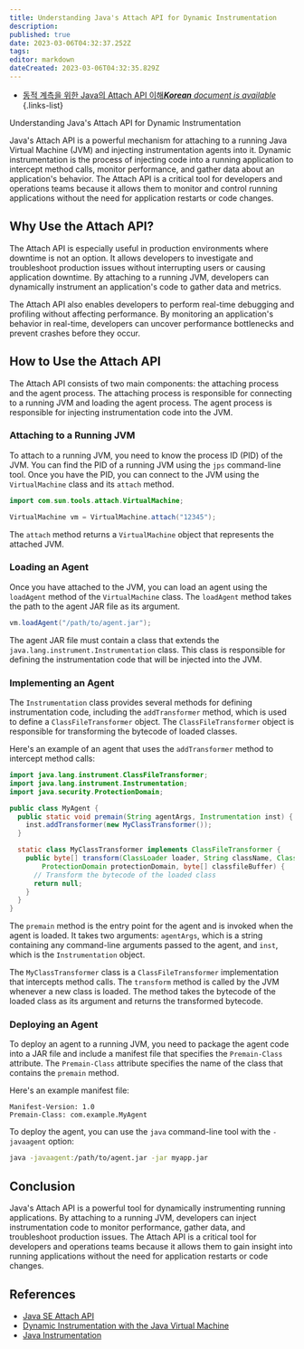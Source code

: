 ```yaml
---
title: Understanding Java's Attach API for Dynamic Instrumentation
description: 
published: true
date: 2023-03-06T04:32:37.252Z
tags: 
editor: markdown
dateCreated: 2023-03-06T04:32:35.829Z
---
```


- [동적 계측을 위한 Java의 Attach API 이해***Korean** document is available*](/ko/Knowledge-base/Java/understanding-java-s-attach-api-for-dynamic-instrumentation)
{.links-list}



Understanding Java's Attach API for Dynamic Instrumentation

Java's Attach API is a powerful mechanism for attaching to a running Java Virtual Machine (JVM) and injecting instrumentation agents into it. Dynamic instrumentation is the process of injecting code into a running application to intercept method calls, monitor performance, and gather data about an application's behavior. The Attach API is a critical tool for developers and operations teams because it allows them to monitor and control running applications without the need for application restarts or code changes.

## Why Use the Attach API?

The Attach API is especially useful in production environments where downtime is not an option. It allows developers to investigate and troubleshoot production issues without interrupting users or causing application downtime. By attaching to a running JVM, developers can dynamically instrument an application's code to gather data and metrics.

The Attach API also enables developers to perform real-time debugging and profiling without affecting performance. By monitoring an application's behavior in real-time, developers can uncover performance bottlenecks and prevent crashes before they occur.

## How to Use the Attach API

The Attach API consists of two main components: the attaching process and the agent process. The attaching process is responsible for connecting to a running JVM and loading the agent process. The agent process is responsible for injecting instrumentation code into the JVM.

### Attaching to a Running JVM

To attach to a running JVM, you need to know the process ID (PID) of the JVM. You can find the PID of a running JVM using the `jps` command-line tool. Once you have the PID, you can connect to the JVM using the `VirtualMachine` class and its `attach` method.

```java
import com.sun.tools.attach.VirtualMachine;

VirtualMachine vm = VirtualMachine.attach("12345");
```

The `attach` method returns a `VirtualMachine` object that represents the attached JVM.

### Loading an Agent

Once you have attached to the JVM, you can load an agent using the `loadAgent` method of the `VirtualMachine` class. The `loadAgent` method takes the path to the agent JAR file as its argument.

```java
vm.loadAgent("/path/to/agent.jar");
```

The agent JAR file must contain a class that extends the `java.lang.instrument.Instrumentation` class. This class is responsible for defining the instrumentation code that will be injected into the JVM.

### Implementing an Agent

The `Instrumentation` class provides several methods for defining instrumentation code, including the `addTransformer` method, which is used to define a `ClassFileTransformer` object. The `ClassFileTransformer` object is responsible for transforming the bytecode of loaded classes.

Here's an example of an agent that uses the `addTransformer` method to intercept method calls:

```java
import java.lang.instrument.ClassFileTransformer;
import java.lang.instrument.Instrumentation;
import java.security.ProtectionDomain;

public class MyAgent {
  public static void premain(String agentArgs, Instrumentation inst) {
    inst.addTransformer(new MyClassTransformer());
  }

  static class MyClassTransformer implements ClassFileTransformer {
    public byte[] transform(ClassLoader loader, String className, Class<?> classBeingRedefined,
        ProtectionDomain protectionDomain, byte[] classfileBuffer) {
      // Transform the bytecode of the loaded class
      return null;
    }
  }
}
```

The `premain` method is the entry point for the agent and is invoked when the agent is loaded. It takes two arguments: `agentArgs`, which is a string containing any command-line arguments passed to the agent, and `inst`, which is the `Instrumentation` object.

The `MyClassTransformer` class is a `ClassFileTransformer` implementation that intercepts method calls. The `transform` method is called by the JVM whenever a new class is loaded. The method takes the bytecode of the loaded class as its argument and returns the transformed bytecode.

### Deploying an Agent

To deploy an agent to a running JVM, you need to package the agent code into a JAR file and include a manifest file that specifies the `Premain-Class` attribute. The `Premain-Class` attribute specifies the name of the class that contains the `premain` method.

Here's an example manifest file:

```
Manifest-Version: 1.0
Premain-Class: com.example.MyAgent
```

To deploy the agent, you can use the `java` command-line tool with the `-javaagent` option:

```bash
java -javaagent:/path/to/agent.jar -jar myapp.jar
```

## Conclusion

Java's Attach API is a powerful tool for dynamically instrumenting running applications. By attaching to a running JVM, developers can inject instrumentation code to monitor performance, gather data, and troubleshoot production issues. The Attach API is a critical tool for developers and operations teams because it allows them to gain insight into running applications without the need for application restarts or code changes.

## References

- [Java SE Attach API](https://docs.oracle.com/en/java/javase/14/docs/api/java.attach/module-summary.html)
- [Dynamic Instrumentation with the Java Virtual Machine](https://www.oracle.com/technical-resources/articles/java/instrumentation.html)
- [Java Instrumentation](https://www.baeldung.com/java-instrumentation)